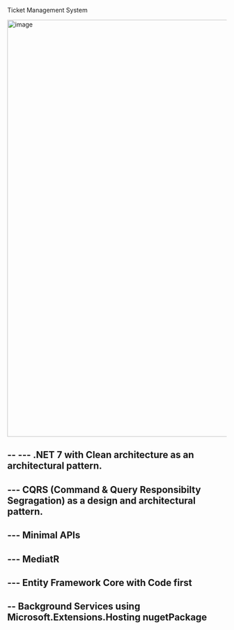 Ticket Management System 

<img width="955" alt="image" src="https://github.com/user-attachments/assets/5bcd0d65-1dfb-475a-bfd9-b3a2ecec1509">

--
--- .NET 7 with Clean architecture as an architectural pattern.
--
--- CQRS (Command & Query Responsibilty Segragation) as a design and architectural pattern.
--
--- Minimal APIs
--
--- MediatR 
---
--- Entity Framework Core with Code first
--
-- Background Services using Microsoft.Extensions.Hosting nugetPackage
--
